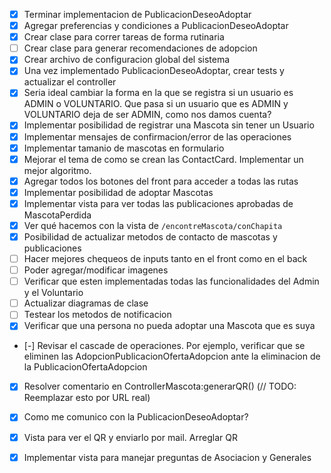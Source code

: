 - [X] Terminar implementacion de PublicacionDeseoAdoptar
- [X] Agregar preferencias y condiciones a PublicacionDeseoAdoptar
- [X] Crear clase para correr tareas de forma rutinaria
- [ ] Crear clase para generar recomendaciones de adopcion
- [X] Crear archivo de configuracion global del sistema
- [X] Una vez implementado PublicacionDeseoAdoptar, crear tests y actualizar el controller
- [X] Seria ideal cambiar la forma en la que se registra si un usuario es ADMIN o VOLUNTARIO. 
Que pasa si un usuario que es ADMIN y VOLUNTARIO deja de ser ADMIN, como nos damos cuenta?
- [X] Implementar posibilidad de registrar una Mascota sin tener un Usuario
- [X] Implementar mensajes de confirmacion/error de las operaciones
- [X] Implementar tamanio de mascotas en formulario
- [X] Mejorar el tema de como se crean las ContactCard. Implementar un mejor algoritmo.
- [X] Agregar todos los botones del front para acceder a todas las rutas
- [X] Implementar posibilidad de adoptar Mascotas
- [X] Implementar vista para ver todas las publicaciones aprobadas de MascotaPerdida
- [X] Ver qué hacemos con la vista de `/encontreMascota/conChapita`
- [X] Posibilidad de actualizar metodos de contacto de mascotas y publicaciones
- [ ] Hacer mejores chequeos de inputs tanto en el front como en el back
- [ ] Poder agregar/modificar imagenes
- [ ] Verificar que esten implementadas todas las funcionalidades del Admin y el Voluntario
- [ ] Actualizar diagramas de clase
- [ ] Testear los metodos de notificacion
- [X] Verificar que una persona no pueda adoptar una Mascota que es suya
- [-] Revisar el cascade de operaciones. Por ejemplo, verificar que se eliminen las AdopcionPublicacionOfertaAdopcion ante la eliminacion de la PublicacionOfertaAdopcion
- [X] Resolver comentario en ControllerMascota:generarQR() (// TODO: Reemplazar esto por URL real)
- [X] Como me comunico con la PublicacionDeseoAdoptar?
- [X] Vista para ver el QR y enviarlo por mail. Arreglar QR
- [X] Implementar vista para manejar preguntas de Asociacion y Generales

